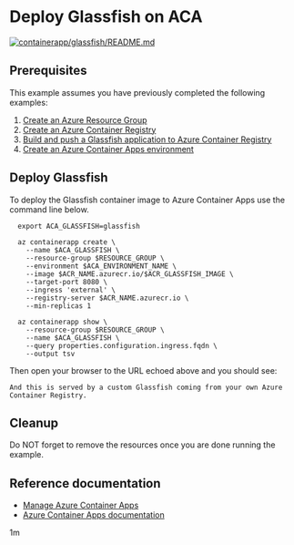 # Deploy Glassfish on ACA

[![containerapp/glassfish/README.md](https://github.com/Azure-Samples/java-on-azure-examples/actions/workflows/containerapp_glassfish_README_md.yml/badge.svg)](https://github.com/Azure-Samples/java-on-azure-examples/actions/workflows/containerapp_glassfish_README_md.yml)

## Prerequisites

<!-- 

  if [[ -z $REGION ]]; then
    export REGION=eastus2
  fi

  -->
<!-- workflow.cron(0 8 * * 1) -->
<!-- workflow.include(../../acr/glassfish/README.md) -->
<!-- workflow.include(../create-environment/README.md) -->

This example assumes you have previously completed the following examples:

1. [Create an Azure Resource Group](../../group/create/README.md)
1. [Create an Azure Container Registry](../../acr/create/README.md)
1. [Build and push a Glassfish application to Azure Container Registry](../../acr/glassfish/README.md)
1. [Create an Azure Container Apps environment](../create-environment/README.md)

## Deploy Glassfish

To deploy the Glassfish container image to Azure Container Apps use the command 
line below.

```shell
  export ACA_GLASSFISH=glassfish

  az containerapp create \
    --name $ACA_GLASSFISH \
    --resource-group $RESOURCE_GROUP \
    --environment $ACA_ENVIRONMENT_NAME \
    --image $ACR_NAME.azurecr.io/$ACR_GLASSFISH_IMAGE \
    --target-port 8080 \
    --ingress 'external' \
    --registry-server $ACR_NAME.azurecr.io \
    --min-replicas 1

  az containerapp show \
    --resource-group $RESOURCE_GROUP \
    --name $ACA_GLASSFISH \
    --query properties.configuration.ingress.fqdn \
    --output tsv
```

Then open your browser to the URL echoed above and you should see:

```text
And this is served by a custom Glassfish coming from your own Azure
Container Registry.
```

<!-- workflow.directOnly()

  sleep 120
  export URL=https://$(az containerapp show --resource-group $RESOURCE_GROUP --name $ACA_GLASSFISH --query properties.configuration.ingress.fqdn --output tsv)
  export RESULT=$(curl $URL)
  az group delete --name $RESOURCE_GROUP --yes || true
  if [[ "$RESULT" != *"custom Glassfish"* ]]; then
    echo "Response did not contain 'custom Glassfish'"
    exit 1
  fi

  -->

## Cleanup

Do NOT forget to remove the resources once you are done running the example.

## Reference documentation

* [Manage Azure Container Apps](https://docs.microsoft.com/cli/azure/containerapp)
* [Azure Container Apps documentation](https://docs.microsoft.com/azure/container-apps)

1m
